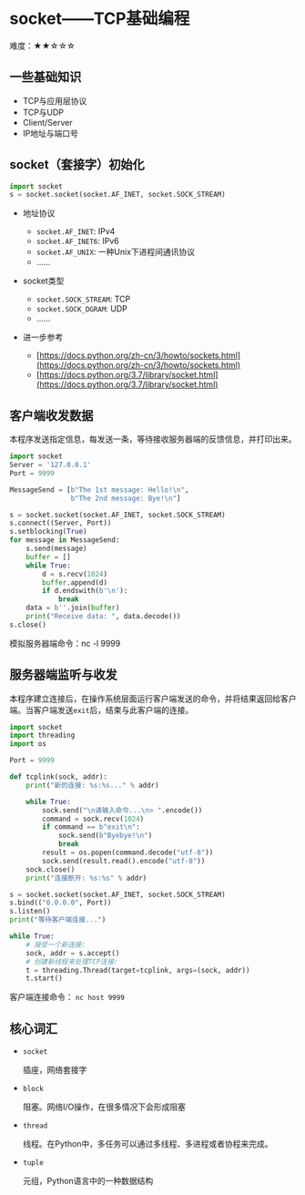 # socket——TCP基础编程

难度：★★☆☆☆

## 一些基础知识
- TCP与应用层协议
- TCP与UDP
- Client/Server
- IP地址与端口号

## socket（套接字）初始化

```python
import socket
s = socket.socket(socket.AF_INET, socket.SOCK_STREAM)
```

- 地址协议
    + `socket.AF_INET`: IPv4
    + `socket.AF_INET6`: IPv6
    + `socket.AF_UNIX`: 一种Unix下进程间通讯协议
    + ……
- socket类型
    + `socket.SOCK_STREAM`: TCP
    + `socket.SOCK_DGRAM`: UDP
    + ……

- 进一步参考
    + [https://docs.python.org/zh-cn/3/howto/sockets.html](https://docs.python.org/zh-cn/3/howto/sockets.html)
    + [https://docs.python.org/3.7/library/socket.html](https://docs.python.org/3.7/library/socket.html)


## 客户端收发数据

本程序发送指定信息，每发送一条，等待接收服务器端的反馈信息，并打印出来。

```python
import socket
Server = '127.0.0.1'
Port = 9999

MessageSend = [b"The 1st message: Hello!\n",
               b"The 2nd message: Bye!\n"]

s = socket.socket(socket.AF_INET, socket.SOCK_STREAM)
s.connect((Server, Port))
s.setblocking(True)
for message in MessageSend:
    s.send(message)
    buffer = []
    while True:
        d = s.recv(1024)
        buffer.append(d)
        if d.endswith(b'\n'):
            break
    data = b''.join(buffer)
    print("Receive data: ", data.decode())
s.close()
```
模拟服务器端命令：nc -l 9999

## 服务器端监听与收发

本程序建立连接后，在操作系统层面运行客户端发送的命令，并将结果返回给客户端。当客户端发送`exit`后，结束与此客户端的连接。

```python
import socket
import threading
import os

Port = 9999

def tcplink(sock, addr):
    print("新的连接: %s:%s..." % addr)

    while True:
        sock.send("\n请输入命令...\n> ".encode())
        command = sock.recv(1024)
        if command == b"exit\n":
            sock.send(b"Byebye!\n")
            break
        result = os.popen(command.decode("utf-8"))
        sock.send(result.read().encode("utf-8"))
    sock.close()
    print("连接断开: %s:%s" % addr)

s = socket.socket(socket.AF_INET, socket.SOCK_STREAM)
s.bind(("0.0.0.0", Port))
s.listen()
print("等待客户端连接...")

while True:
    # 接受一个新连接:
    sock, addr = s.accept()
    # 创建新线程来处理TCP连接:
    t = threading.Thread(target=tcplink, args=(sock, addr))
    t.start()

```
客户端连接命令： `nc host 9999`

## 核心词汇
- `socket`

  插座，网络套接字

- `block`

  阻塞。网络I/O操作，在很多情况下会形成阻塞

- `thread`

  线程。在Python中，多任务可以通过多线程、多进程或者协程来完成。

- `tuple`

  元组，Python语言中的一种数据结构
